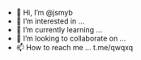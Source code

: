 - 👋 Hi, I’m @jsmyb
- 👀 I’m interested in ... 
- 🌱 I’m currently learning ...
- 💞️ I’m looking to collaborate on ...
- 📫 How to reach me ... t.me/qwqxq

<!---
jsmyb/jsmyb is a ✨ special ✨ repository because its `README.md` (this file) appears on your GitHub profile.
You can click the Preview link to take a look at your changes.
--->
